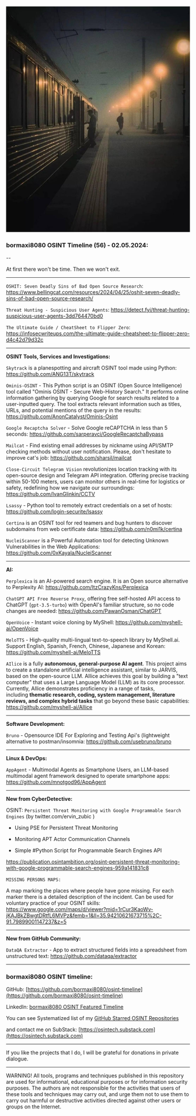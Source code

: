 ![alt text](img/56.jpg)
### bormaxi8080 OSINT Timeline (56) - 02.05.2024:

--

At first there won't be time. Then we won't exit.

----

```OSHIT: Seven Deadly Sins of Bad Open Source Research```: https://www.bellingcat.com/resources/2024/04/25/oshit-seven-deadly-sins-of-bad-open-source-research/

```Threat Hunting - Suspicious User Agents```: https://detect.fyi/threat-hunting-suspicious-user-agents-3dd764470bd0

```The Ultimate Guide / CheatSheet to Flipper Zero```: https://infosecwriteups.com/the-ultimate-guide-cheatsheet-to-flipper-zero-d4c42d79d32c

----

**OSINT Tools, Services and Investigations:**

```Skytrack``` is a planespotting and aircraft OSINT tool made using Python: https://github.com/ANG13T/skytrack

```Ominis-OSINT``` - This Python script is an OSINT (Open Source Intelligence) tool called "Ominis OSINT - Secure Web-History Search." It performs online information gathering by querying Google for search results related to a user-inputted query. The tool extracts relevant information such as titles, URLs, and potential mentions of the query in the results: https://github.com/AnonCatalyst/Ominis-Osint

```Google Recaptcha Solver``` - Solve Google reCAPTCHA in less than 5 seconds: https://github.com/sarperavci/GoogleRecaptchaBypass

```Mailcat``` - Find existing email addresses by nickname using API/SMTP checking methods without user notification. Please, don't hesitate to improve cat's job: https://github.com/sharsil/mailcat

```Close-Circuit Telegram Vision``` revolutionizes location tracking with its open-source design and Telegram API integration. Offering precise tracking within 50-100 meters, users can monitor others in real-time for logistics or safety, redefining how we navigate our surroundings: https://github.com/IvanGlinkin/CCTV

```Lsassy``` - Python tool to remotely extract credentials on a set of hosts: https://github.com/login-securite/lsassy

```Certina``` is an OSINT tool for red teamers and bug hunters to discover subdomains from web certificate data: https://github.com/n0mi1k/certina

```NucleiScanner``` is a Powerful Automation tool for detecting Unknown Vulnerabilities in the Web Applications: https://github.com/0xKayala/NucleiScanner

----

**AI:**

```Perplexica``` is an AI-powered search engine. It is an Open source alternative to Perplexity AI: https://github.com/ItzCrazyKns/Perplexica

```ChatGPT API Free Reverse Proxy```, offering free self-hosted API access to ChatGPT (`gpt-3.5-turbo`) with OpenAI's familiar structure, so no code changes are needed: https://github.com/PawanOsman/ChatGPT

```OpenVoice``` - Instant voice cloning by MyShell: https://github.com/myshell-ai/OpenVoice

```MeloTTS``` - High-quality multi-lingual text-to-speech library by MyShell.ai. Support English, Spanish, French, Chinese, Japanese and Korean: https://github.com/myshell-ai/MeloTTS

```AIlice``` is a fully **autonomous, general-purpose AI agent**. This project aims to create a standalone artificial intelligence assistant, similar to JARVIS, based on the open-source LLM. AIlice achieves this goal by building a "text computer" that uses a Large Language Model (LLM) as its core processor. Currently, AIlice demonstrates proficiency in a range of tasks, including **thematic research, coding, system management, literature reviews, and complex hybrid tasks** that go beyond these basic capabilities: https://github.com/myshell-ai/AIlice

---

**Software Development:**

```Bruno``` - Opensource IDE For Exploring and Testing Api's (lightweight alternative to postman/insomnia: https://github.com/usebruno/bruno

----

**Linux & DevOps:**

```AppAgent``` - Multimodal Agents as Smartphone Users, an LLM-based multimodal agent framework designed to operate smartphone apps: https://github.com/mnotgod96/AppAgent

----

**New from CyberDetective:**

OSINT: ```Persistent Threat Monitoring with Google Programmable Search Engines``` (by twitter.com/ervin_zubic )

- Using PSE for Persistent Threat Monitoring

- Monitoring APT Actor Communication Channels

- Simple #Python Script for Programmable Search Engines API

https://publication.osintambition.org/osint-persistent-threat-monitoring-with-google-programmable-search-engines-959a141831c8

```MISSING PERSONS MAPS:```

A map marking the places where people have gone missing. For each marker there is a detailed description of the incident. Can be used for voluntary practice of your OSINT skills: https://www.google.com/maps/d/viewer?mid=1rCur3KaoWv-jKAJBkZBwgtDRtfL6MVPz&femb=1&ll=35.94210621673715%2C-91.79899001147237&z=5

----

**New from GitHub Community:**

```DataQA Extractor``` - App to extract structured fields into a spreadsheet from unstructured text: https://github.com/dataqa/extractor

----
### bormaxi8080 OSINT timeline:

GitHub: [https://github.com/bormaxi8080/osint-timeline](https://github.com/bormaxi8080/osint-timeline)

LinkedIn: [bormaxi8080 OSINT Featured Timeline](https://www.linkedin.com/in/osintech/details/featured/)

You can see Systematized list of my [GitHub Starred OSINT Repositories](https://github.com/bormaxi8080/osint-repos-list)

and contact me on SubStack: [https://osintech.substack.com](https://osintech.substack.com)

----

If you like the projects that I do, I will be grateful for donations in private dialogue.

----

WARNING! All tools, programs and techniques published in this repository are used for informational, educational purposes or for information security purposes. The authors are not responsible for the activities that users of these tools and techniques may carry out, and urge them not to use them to carry out harmful or destructive activities directed against other users or groups on the Internet.